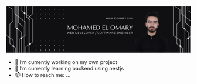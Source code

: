![hero picture](assets/github_banner.png)
- 🔭 I’m currently working on my own project
- 🌱 I’m currently learning backend using nestjs
- 📫 How to reach me: ...

